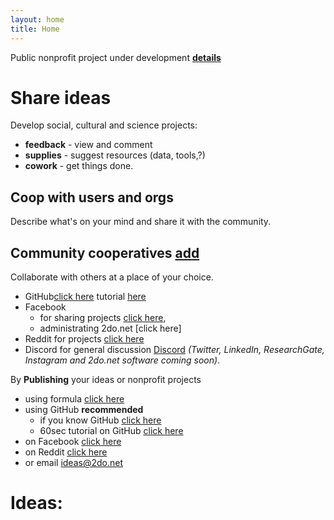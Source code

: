 ```yaml
---
layout: home
title: Home
---
```


Public nonprofit project under development **[details](/2020/06/27/2do.net)**

# Share ideas
Develop social, cultural and science projects: 
* **feedback** - view and comment
* **supplies** - suggest resources (data, tools,?)
* **cowork** - get things done.

## Coop with users and orgs
Describe what's on your mind and share it with the community.

## Community cooperatives [add](/add) 
Collaborate with others at a place of your choice.
* GitHub[click here](https://github.com/2donet) tutorial [here](/tutorial-for-github) 
* Facebook
    * for sharing projects [click here](https://www.facebook.com/groups/2donet), 
    * administrating 2do.net [click here]
* Reddit for projects [click here](https://www.reddit.com/r/2donet) 
* Discord for general discussion [Discord](https://discord.gg/sYPgWPa) *(Twitter, LinkedIn, ResearchGate, Instagram and 2do.net software coming soon)*.

By **Publishing** your ideas or nonprofit projects
* using formula [click here]() 
* using GitHub **recommended**
    * if you know GitHub [click here]() 
    * 60sec tutorial on GitHub [click here]() 
* on Facebook [click here]() 
* on Reddit [click here]() 
* or email ideas@2do.net

# Ideas:
